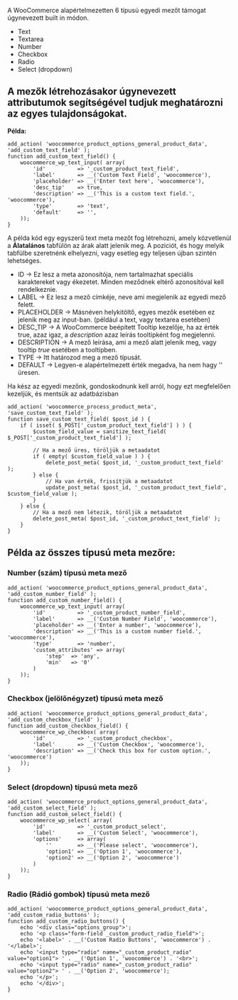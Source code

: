
A WooCommerce alapértelmezetten 6 típusú egyedi mezőt támogat úgynevezett built in módon. 

* Text
* Textarea
* Number
* Checkbox
* Radio
* Select (dropdown)

## A mezők létrehozásakor úgynevezett attributumok segítségével tudjuk meghatározni az egyes tulajdonságokat.

**Példa:**
```
add_action( 'woocommerce_product_options_general_product_data', 'add_custom_text_field' );
function add_custom_text_field() {
    woocommerce_wp_text_input( array(
        'id'          => '_custom_product_text_field', 
        'label'       => __('Custom Text Field', 'woocommerce'), 
        'placeholder' => __('Enter text here', 'woocommerce'),
        'desc_tip'    => true, 
        'description' => __('This is a custom text field.', 'woocommerce'), 
        'type'        => 'text',
        'default'     => '', 
    ));
}
```
A példa kód egy egyszerű text meta mezőt fog létrehozni, amely közvetlenül a **Álatalános** tabfülön az árak alatt jelenik meg. A poziciót, és hogy melyik tabfülbe szeretnénk elhelyezni, vagy esetleg egy teljesen újban szintén lehetséges.

* ID             -> Ez lesz a meta azonosítója, nem tartalmazhat speciális karaktereket vagy ékezetet. Minden meződnek eltérő azonosítóval kell rendelkeznie.
* LABEL          -> Ez lesz a mező címkéje, neve ami megjelenik az egyedi mező felett.
* PLACEHOLDER    -> Másnéven helykitöltő, egyes mezők esetében ez jelenik meg az input-ban. (például a text, vagy textarea esetében)
* DESC_TIP       -> A WooCommerce beépített Tooltip kezelője, ha az érték true, azaz igaz, a *description* azaz leírás tooltipként fog megjelenni.
* DESCRIPTION    -> A mező leírása, ami a mező alatt jelenik meg, vagy tooltip *true* esetében a tooltipben.
* TYPE           -> Itt határozod meg a mező típusát.
* DEFAULT        -> Legyen-e alapértelmezett érték megadva, ha nem hagy '' üresen.

Ha kész az egyedi mezőnk, gondoskodnunk kell arról, hogy ezt megfelelően kezeljük, és mentsük az adatbázisban

```
add_action( 'woocommerce_process_product_meta', 'save_custom_text_field' );
function save_custom_text_field( $post_id ) {
    if ( isset( $_POST['_custom_product_text_field'] ) ) {
        $custom_field_value = sanitize_text_field( $_POST['_custom_product_text_field'] );
        
        // Ha a mező üres, töröljük a metaadatot
        if ( empty( $custom_field_value ) ) {
            delete_post_meta( $post_id, '_custom_product_text_field' );
        } else {
            // Ha van érték, frissítjük a metaadatot
            update_post_meta( $post_id, '_custom_product_text_field', $custom_field_value );
        }
    } else {
        // Ha a mező nem létezik, töröljük a metaadatot
        delete_post_meta( $post_id, '_custom_product_text_field' );
    }
}
```

## Példa az összes típusú meta mezőre:

### Number (szám) típusú meta mező

```
add_action( 'woocommerce_product_options_general_product_data', 'add_custom_number_field' );
function add_custom_number_field() {
    woocommerce_wp_text_input( array(
        'id'          => '_custom_product_number_field',
        'label'       => __('Custom Number Field', 'woocommerce'),
        'placeholder' => __('Enter a number', 'woocommerce'),
        'description' => __('This is a custom number field.', 'woocommerce'),
        'type'        => 'number',
        'custom_attributes' => array(
            'step'  => 'any',
            'min'   => '0'
        )
    ));
}
```

### Checkbox (jelölőnégyzet) típusú meta mező

```
add_action( 'woocommerce_product_options_general_product_data', 'add_custom_checkbox_field' );
function add_custom_checkbox_field() {
    woocommerce_wp_checkbox( array(
        'id'          => '_custom_product_checkbox',
        'label'       => __('Custom Checkbox', 'woocommerce'),
        'description' => __('Check this box for custom option.', 'woocommerce')
    ));
}
```

### Select (dropdown) típusú meta mező

```
add_action( 'woocommerce_product_options_general_product_data', 'add_custom_select_field' );
function add_custom_select_field() {
    woocommerce_wp_select( array(
        'id'          => '_custom_product_select',
        'label'       => __('Custom Select', 'woocommerce'),
        'options'     => array(
            ''        => __('Please select', 'woocommerce'),
            'option1' => __('Option 1', 'woocommerce'),
            'option2' => __('Option 2', 'woocommerce')
        )
    ));
}
```

### Radio (Rádió gombok) típusú meta mező

```
add_action( 'woocommerce_product_options_general_product_data', 'add_custom_radio_buttons' );
function add_custom_radio_buttons() {
    echo '<div class="options_group">';
    echo '<p class="form-field _custom_product_radio_field">';
    echo '<label>' . __('Custom Radio Buttons', 'woocommerce') . '</label>';
    echo '<input type="radio" name="_custom_product_radio" value="option1"> ' . __('Option 1', 'woocommerce') . '<br>';
    echo '<input type="radio" name="_custom_product_radio" value="option2"> ' . __('Option 2', 'woocommerce');
    echo '</p>';
    echo '</div>';
}
```
